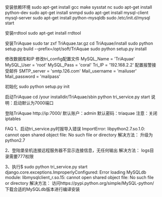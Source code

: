 
安装依赖环境
sudo apt-get install gcc make sysstat nc
sudo apt-get install python-dev
sudo apt-get install snmpd
sudo apt-get install mysql-client mysql-server
sudo apt-get install python-mysqldb
sudo /etc/init.d/mysql start


安装rrdtool
sudo apt-get install rrdtool


安装TriAquae
sudo tar zxf TriAquae.tar.gz
cd TriAquae/install
sudo python setup.py build --prefix=/opt/soft/TriAquae
sudo python setup.py install

修改数据库和IP
修改tri_config配置文件
MySQL_Name = 'TriAquae'
MySQL_User = 'root'
MySQL_Pass = 'coral'
Tri_IP = '192.168.2.2'
配置报警接受邮件
SMTP_server = 'smtp.126.com'
Mail_username = 'mailuser'
Mail_password = 'mailpass'

初始化
sudo python setup.py init

启动TriAquae
cd /your installdir/TriAquae/sbin
python tri_service.py start
说明：启动默认为7000端口


登陆TriAquae
http://ip:7000/
默认账户：admin
默认密码：triaquae
注意：关闭iptables


FAQ
1、启动tri_service.py时报导入错误
ImportError: libpython2.7.so.1.0: cannot open shared object file: No such file or directory
解决方法：
  升级为python2.7

2、登陆堡垒机连接远程服务器不显示连接信息，无任何输出
解决方法：
  logs目录需要777权限

3、执行$ sudo python tri_service.py start
django.core.exceptions.ImproperlyConfigured: Error loading MySQLdb module: libmysqlclient_r.so.15: cannot open shared object file: No such file or directory
解决方法：
  访问https://pypi.python.org/simple/MySQL-python/下载合适的MySQLdb版本进行编译安装

